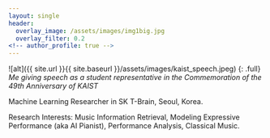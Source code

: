 ```yaml
---
layout: single
header: 
  overlay_image: /assets/images/img1big.jpg
  overlay_filter: 0.2
<!-- author_profile: true -->
---
```


![alt]({{ site.url }}{{ site.baseurl }}/assets/images/kaist_speech.jpeg)
{: .full}
*Me giving speech as a student representative in the Commemoration of the 49th Anniversary of KAIST*


Machine Learning Researcher in SK T-Brain, Seoul, Korea.

Research Interests: Music Information Retrieval, Modeling Expressive Performance (aka AI Pianist), Performance Analysis, Classical Music.
